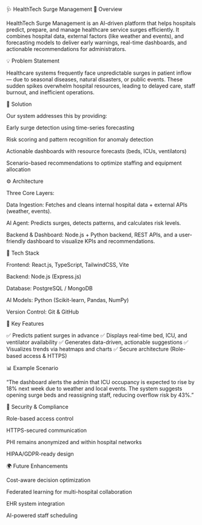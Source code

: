 🩺 HealthTech Surge Management
🚀 Overview

HealthTech Surge Management is an AI-driven platform that helps hospitals predict, prepare, and manage healthcare service surges efficiently.
It combines hospital data, external factors (like weather and events), and forecasting models to deliver early warnings, real-time dashboards, and actionable recommendations for administrators.

💡 Problem Statement

Healthcare systems frequently face unpredictable surges in patient inflow — due to seasonal diseases, natural disasters, or public events.
These sudden spikes overwhelm hospital resources, leading to delayed care, staff burnout, and inefficient operations.

💊 Solution

Our system addresses this by providing:

Early surge detection using time-series forecasting

Risk scoring and pattern recognition for anomaly detection

Actionable dashboards with resource forecasts (beds, ICUs, ventilators)

Scenario-based recommendations to optimize staffing and equipment allocation

⚙️ Architecture

Three Core Layers:

Data Ingestion: Fetches and cleans internal hospital data + external APIs (weather, events).

AI Agent: Predicts surges, detects patterns, and calculates risk levels.

Backend & Dashboard: Node.js + Python backend, REST APIs, and a user-friendly dashboard to visualize KPIs and recommendations.

🧠 Tech Stack

Frontend: React.js, TypeScript, TailwindCSS, Vite

Backend: Node.js (Express.js)

Database: PostgreSQL / MongoDB

AI Models: Python (Scikit-learn, Pandas, NumPy)

Version Control: Git & GitHub

🧩 Key Features

✅ Predicts patient surges in advance
✅ Displays real-time bed, ICU, and ventilator availability
✅ Generates data-driven, actionable suggestions
✅ Visualizes trends via heatmaps and charts
✅ Secure architecture (Role-based access & HTTPS)

📊 Example Scenario

“The dashboard alerts the admin that ICU occupancy is expected to rise by 18% next week due to weather and local events.
The system suggests opening surge beds and reassigning staff, reducing overflow risk by 43%.”

🔐 Security & Compliance

Role-based access control

HTTPS-secured communication

PHI remains anonymized and within hospital networks

HIPAA/GDPR-ready design

🌍 Future Enhancements

Cost-aware decision optimization

Federated learning for multi-hospital collaboration

EHR system integration

AI-powered staff scheduling
